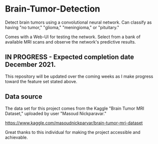 # Brain-Tumor-Detection

Detect brain tumors using a convolutional neural network. Can classify as having "no tumor," "glioma," "meningioma," or "pituitary."

Comes with a Web-UI for testing the network. Select from a bank of available MRI scans and observe the network's predictive results.

## IN PROGRESS - Expected completion date December 2021.

This repository will be updated over the coming weeks as I make progress toward the feature set stated above.

## Data source

The data set for this project comes from the Kaggle "Brain Tumor MRI Dataset," uploaded by user "Masoud Nickparavar."

https://www.kaggle.com/masoudnickparvar/brain-tumor-mri-dataset

Great thanks to this individual for making the project accessible and achievable.
